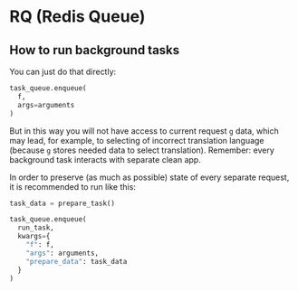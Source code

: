 # RQ (Redis Queue)


## How to run background tasks

You can just do that directly:

```python
task_queue.enqueue(
  f,
  args=arguments
)
```

But in this way you will not have access to current request `g` data, which may lead, for example, to selecting of incorrect translation language (because `g` stores needed data to select translation). Remember: every background task interacts with separate clean app.

In order to preserve (as much as possible) state of every separate request, it is recommended to run like this:

```python
task_data = prepare_task()

task_queue.enqueue(
  run_task,
  kwargs={
    "f": f,
    "args": arguments,
    "prepare_data": task_data
  }
)
```
